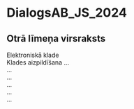 # DialogsAB_JS_2024
## Otrā līmeņa virsraksts
Elektroniskā klade  
Klades aizpildīšana
...  
...  
...   
...  
...  
...  
